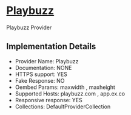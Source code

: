 # [Playbuzz](https://playbuzz.com)

Playbuzz Provider

## Implementation Details

- Provider
Name: Playbuzz
- Documentation: NONE
- HTTPS support: YES
- Fake Response: NO
- Oembed Params: maxwidth , maxheight
- Supported Hosts: playbuzz.com , app.ex.co
- Responsive response: YES
- Collections: DefaultProviderCollection


